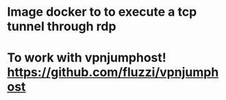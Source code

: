# Image docker to to execute a tcp tunnel through rdp  
# To work with vpnjumphost! https://github.com/fluzzi/vpnjumphost
